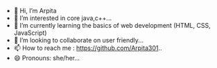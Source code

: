- 👋 Hi, I’m Arpita
- 👀 I’m interested in core java,c++...
- 🌱 I’m currently learning the basics of web development (HTML, CSS, JavaScript)
- 💞️ I’m looking to collaborate on user friendly...
- 📫 How to reach me : https://github.com/Arpita301..
- 😄 Pronouns: she/her...

<!---
Arpita301/Arpita301 is a ✨ special ✨ repository because its `README.md` (this file) appears on your GitHub profile.
You can click the Preview link to take a look at your changes.
--->
